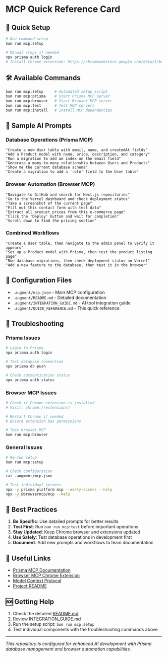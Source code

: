 # MCP Quick Reference Card

## 🚀 Quick Setup
```bash
# One-command setup
bun run mcp:setup

# Manual steps if needed
npx prisma auth login
# Install Chrome extension: https://chromewebstore.google.com/detail/browser-mcp-automate-your/bjfgambnhccakkhmkepdoekmckoijdlc
```

## 🛠️ Available Commands
```bash
bun run mcp:setup     # Automated setup script
bun run mcp:prisma    # Start Prisma MCP server
bun run mcp:browser   # Start Browser MCP server  
bun run mcp:test      # Test MCP servers
bun run mcp:install   # Install MCP dependencies
```

## 💬 Sample AI Prompts

### Database Operations (Prisma MCP)
```
"Create a new User table with email, name, and createdAt fields"
"Add a Product model with name, price, description, and category"
"Run a migration to add an index on the email field"
"Generate a many-to-many relationship between Users and Products"
"Show me the current database schema"
"Create a migration to add a 'role' field to the User table"
```

### Browser Automation (Browser MCP)
```
"Navigate to GitHub and search for Next.js repositories"
"Go to the Vercel dashboard and check deployment status"
"Take a screenshot of the current page"
"Fill out this contact form with test data"
"Extract all product prices from this e-commerce page"
"Click the 'Deploy' button and wait for completion"
"Scroll down to find the pricing section"
```

### Combined Workflows
```
"Create a User table, then navigate to the admin panel to verify it appears"
"Set up a Product model with Prisma, then test the product listing page"
"Run database migrations, then check deployment status on Vercel"
"Add a new feature to the database, then test it in the browser"
```

## 📁 Configuration Files
- `.augment/mcp.json` - Main MCP configuration
- `.augment/README.md` - Detailed documentation  
- `.augment/INTEGRATION_GUIDE.md` - AI tool integration guide
- `.augment/QUICK_REFERENCE.md` - This quick reference

## 🔧 Troubleshooting

### Prisma Issues
```bash
# Login to Prisma
npx prisma auth login

# Test database connection
npx prisma db push

# Check authentication status
npx prisma auth status
```

### Browser MCP Issues
```bash
# Check if Chrome extension is installed
# Visit: chrome://extensions/

# Restart Chrome if needed
# Ensure extension has permissions

# Test browser MCP
bun run mcp:browser
```

### General Issues
```bash
# Re-run setup
bun run mcp:setup

# Check configuration
cat .augment/mcp.json

# Test individual servers
npx -y prisma platform mcp --early-access --help
npx -y @browsermcp/mcp --help
```

## 🎯 Best Practices

1. **Be Specific**: Use detailed prompts for better results
2. **Test First**: Run `bun run mcp:test` before important operations
3. **Stay Updated**: Keep Chrome browser and extensions updated
4. **Use Safely**: Test database operations in development first
5. **Document**: Add new prompts and workflows to team documentation

## 🔗 Useful Links
- [Prisma MCP Documentation](https://www.prisma.io/docs/postgres/integrations/mcp-server)
- [Browser MCP Chrome Extension](https://chromewebstore.google.com/detail/browser-mcp-automate-your/bjfgambnhccakkhmkepdoekmckoijdlc)
- [Model Context Protocol](https://modelcontextprotocol.io/)
- [Project README](../README.md)

## 🆘 Getting Help

1. Check the detailed [README.md](.augment/README.md)
2. Review [INTEGRATION_GUIDE.md](.augment/INTEGRATION_GUIDE.md)
3. Run the setup script: `bun run mcp:setup`
4. Test individual components with the troubleshooting commands above

---
*This repository is configured for enhanced AI development with Prisma database management and browser automation capabilities.*
